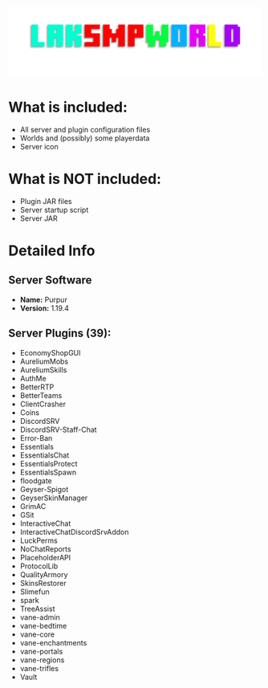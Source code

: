 <h1 align="center">
  <br>
  <img src="/title.png" alt="title" width="610">
  <br>
</h1>

# What is included:
 - All server and plugin configuration files
 - Worlds and (possibly) some playerdata
 - Server icon
# What is NOT included:
 - Plugin JAR files
 - Server startup script
 - Server JAR
# Detailed Info
## Server Software
 - **Name:** Purpur
 - **Version:** 1.19.4
## Server Plugins (39):
 - EconomyShopGUI
 - AureliumMobs
 - AureliumSkills
 - AuthMe
 - BetterRTP
 - BetterTeams
 - ClientCrasher
 - Coins
 - DiscordSRV
 - DiscordSRV-Staff-Chat
 - Error-Ban
 - Essentials
 - EssentialsChat
 - EssentialsProtect
 - EssentialsSpawn
 - floodgate
 - Geyser-Spigot
 - GeyserSkinManager
 - GrimAC
 - GSit
 - InteractiveChat
 - InteractiveChatDiscordSrvAddon
 - LuckPerms
 - NoChatReports
 - PlaceholderAPI
 - ProtocolLib
 - QualityArmory
 - SkinsRestorer
 - Slimefun
 - spark
 - TreeAssist
 - vane-admin
 - vane-bedtime
 - vane-core
 - vane-enchantments
 - vane-portals
 - vane-regions
 - vane-trifles
 - Vault
